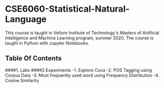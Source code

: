 # CSE6060-Statistical-Natural-Language

This course is taught in Vellore Institute of Technology's Masters of Artificial Intelligence and Machine Learning program, summer 2020. The course is taught in Python with Jupyter Notebooks.
## Table Of Contents
####1. Labs
####2.Experiments
-1. Explore Coca
-2. POS Tagging using Corpus Data
-3. Most frequently used word using Frequency Distribution
-4. Cosine Similarity
